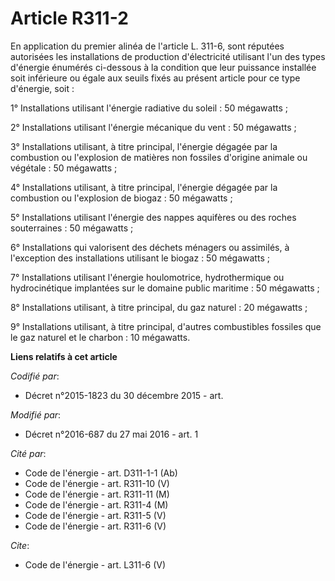 # Article R311-2

En application du premier alinéa de l'article L. 311-6, sont réputées autorisées les installations de production
d'électricité utilisant l'un des types d'énergie énumérés ci-dessous à la condition que leur puissance installée soit
inférieure ou égale aux seuils fixés au présent article pour ce type d'énergie, soit : 

1° Installations utilisant l'énergie radiative du soleil : 50 mégawatts ; 

2° Installations utilisant l'énergie mécanique du vent : 50 mégawatts ; 

3° Installations utilisant, à titre principal, l'énergie dégagée par la combustion ou l'explosion de matières non fossiles
d'origine animale ou végétale : 50 mégawatts ; 

4° Installations utilisant, à titre principal, l'énergie dégagée par la combustion ou l'explosion de biogaz : 50 mégawatts ; 

5° Installations utilisant l'énergie des nappes aquifères ou des roches souterraines : 50 mégawatts ; 

6° Installations qui valorisent des déchets ménagers ou assimilés, à l'exception des installations utilisant le biogaz : 50
mégawatts ; 

7° Installations utilisant l'énergie houlomotrice, hydrothermique ou hydrocinétique implantées sur le domaine public
maritime : 50 mégawatts ; 

8° Installations utilisant, à titre principal, du gaz naturel : 20 mégawatts ; 

9° Installations utilisant, à titre principal, d'autres combustibles fossiles que le gaz naturel et le charbon : 10
mégawatts.

**Liens relatifs à cet article**

_Codifié par_:

  - Décret n°2015-1823 du 30 décembre 2015 - art.

_Modifié par_:

  - Décret n°2016-687 du 27 mai 2016 - art. 1

_Cité par_:

  - Code de l'énergie - art. D311-1-1 (Ab)
  - Code de l'énergie - art. R311-10 (V)
  - Code de l'énergie - art. R311-11 (M)
  - Code de l'énergie - art. R311-4 (M)
  - Code de l'énergie - art. R311-5 (V)
  - Code de l'énergie - art. R311-6 (V)

_Cite_:

  - Code de l'énergie - art. L311-6 (V)
